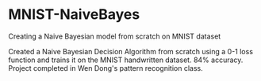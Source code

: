 # MNIST-NaiveBayes
Creating a Naive Bayesian model from scratch on MNIST dataset

Created a Naive Bayesian Decision Algorithm from scratch using a 0-1 loss function and trains it on the MNIST handwritten dataset. 84% accuracy.
Project completed in Wen Dong's pattern recognition class.
